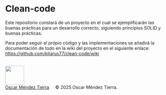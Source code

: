 # Clean-code
Este repositorio constará de un proyecto en el cual se ejemplificarán las buenas prácticas para un desarrollo correcto, siguiendo principios SOLID y buenas prácticas.

Para poder seguir el própio código y las implementaciones se añadirá la documentación de todo en la wiki del proyecto en el siguiente enlace: https://github.com/kitarus77/clean-code/wiki

<br><img src="https://blog.waalaxy.com/wp-content/uploads/2021/01/1-2.png.webp" width="60" /><br>
[Oscar Méndez Tierra](https://es.linkedin.com/in/oscarmendez87)&nbsp;&nbsp;&nbsp;&nbsp;&nbsp;© 2025 Oscar Méndez Tierra.
